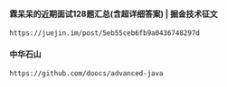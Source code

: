 #### 霖呆呆的近期面试128题汇总(含超详细答案) | 掘金技术征文
```
https://juejin.im/post/5eb55ceb6fb9a0436748297d
```

#### 中华石山
```
https://github.com/doocs/advanced-java
```